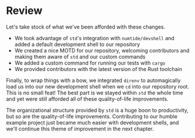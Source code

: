 # Review

Let's take stock of what we've been afforded with these changes.

- We took advantage of `std`'s integration with `numtide/devshell` and added a
  default development shell to our repository
- We created a nice MOTD for our repository, welcoming contributors and making
  them aware of `std` and our custom commands
- We added a custom command for running our tests with `cargo`
- We provided contributors with the latest version of the Rust toolchain

Finally, to wrap things with a bow, we integrated `direnv` to automagically load
us into our new development shell when we `cd` into our repository root. This is
no small feat! The best part is we stayed within `std` the whole time and yet
were still afforded all of these quality-of-life improvements.

The organizational structure provided by `std` is a huge boon to productivity,
but so are the quality-of-life improvements. Contributing to our humble example
project just became much easier with development shells, and we'll continue this
theme of improvement in the next chapter.
